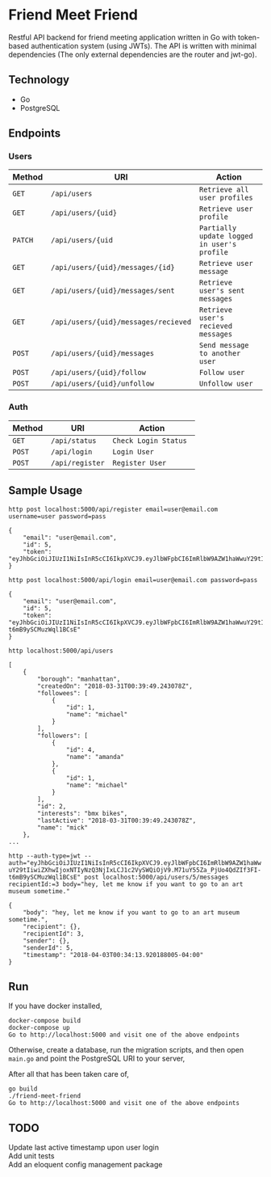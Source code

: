 # Friend Meet Friend

Restful API backend for friend meeting application written in Go with
token-based authentication system (using JWTs). The API is written with minimal
dependencies (The only external dependencies are the router and jwt-go).

Technology
----------
* Go
* PostgreSQL

Endpoints
---------

### Users
| Method     | URI                                   | Action                                    |
|------------|---------------------------------------|-------------------------------------------|
| `GET`      | `/api/users`                          | `Retrieve all user profiles`              |
| `GET`      | `/api/users/{uid}`                    | `Retrieve user profile`                   |
| `PATCH`    | `/api/users/{uid`                     | `Partially update logged in user's profile`         |
| `GET`      | `/api/users/{uid}/messages/{id}`      | `Retrieve user message`                   |
| `GET`      | `/api/users/{uid}/messages/sent`      | `Retrieve user's sent messages`           |
| `GET`      | `/api/users/{uid}/messages/recieved`  | `Retrieve user's recieved messages`       |
| `POST`     | `/api/users/{uid}/messages`           | `Send message to another user`            |
| `POST`     | `/api/users/{uid}/follow`             | `Follow user`                             |
| `POST`     | `/api/users/{uid}/unfollow`           | `Unfollow user`                           |

### Auth
| Method     | URI                                   | Action                                    |
|------------|---------------------------------------|-------------------------------------------|
| `GET`      | `/api/status`                         | `Check Login Status `                     |
| `POST`     | `/api/login`                          | `Login User`                              |
| `POST`     | `/api/register`                       | `Register User`                           |

Sample Usage
---------------
`http post localhost:5000/api/register email=user@email.com username=user password=pass`

```
{
    "email": "user@email.com", 
    "id": 5, 
    "token": "eyJhbGciOiJIUzI1NiIsInR5cCI6IkpXVCJ9.eyJlbWFpbCI6ImRlbW9AZW1haWwuY29tIiwiZXhwIjoxNTIyNzQ3NTA1LCJ1c2VySWQiOjV9.jIcIwq8hA1uSLDFyuytr1lGwQ9WNnvkubzz0qrPN7SQ"
}

```

`http post localhost:5000/api/login email=user@email.com password=pass`
```
{
    "email": "user@email.com", 
    "id": 5, 
    "token": "eyJhbGciOiJIUzI1NiIsInR5cCI6IkpXVCJ9.eyJlbWFpbCI6ImRlbW9AZW1haWwuY29tIiwiZXhwIjoxNTIyNzQ3NjIxLCJ1c2VySWQiOjV9.M71uY55Za_PjUo4QdZIf3FI-t6mB9ySCMuzWql1BCsE"
}

```

`http localhost:5000/api/users`

```
[
    {
        "borough": "manhattan", 
        "createdOn": "2018-03-31T00:39:49.243078Z", 
        "followees": [
            {
                "id": 1, 
                "name": "michael"
            }
        ], 
        "followers": [
            {
                "id": 4, 
                "name": "amanda"
            }, 
            {
                "id": 1, 
                "name": "michael"
            }
        ], 
        "id": 2, 
        "interests": "bmx bikes", 
        "lastActive": "2018-03-31T00:39:49.243078Z", 
        "name": "mick"
    }, 
...
```

`http --auth-type=jwt --auth="eyJhbGciOiJIUzI1NiIsInR5cCI6IkpXVCJ9.eyJlbWFpbCI6ImRlbW9AZW1haWwuY29tIiwiZXhwIjoxNTIyNzQ3NjIxLCJ1c2VySWQiOjV9.M71uY55Za_PjUo4QdZIf3FI-t6mB9ySCMuzWql1BCsE" post localhost:5000/api/users/5/messages recipientId:=3 body="hey, let me know if you want to go to an art museum sometime."`

```
{
    "body": "hey, let me know if you want to go to an art museum sometime.", 
    "recipient": {}, 
    "recipientId": 3, 
    "sender": {}, 
    "senderId": 5, 
    "timestamp": "2018-04-03T00:34:13.920188005-04:00"
}

```

Run
---
If you have docker installed,
```
docker-compose build
docker-compose up
Go to http://localhost:5000 and visit one of the above endpoints
```

Otherwise, create a database, run the migration scripts, and then open `main.go`
and point the PostgreSQL URI to your server,

After all that has been taken care of,
```
go build
./friend-meet-friend
Go to http://localhost:5000 and visit one of the above endpoints
```

TODO
----
Update last active timestamp upon user login  
Add unit tests  
Add an eloquent config management package
